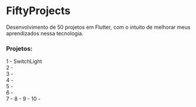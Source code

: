 # FiftyProjects
Desenvolvimento de 50 projetos em Flutter, com o intuito de melhorar meus aprendizados nessa tecnologia.

<h3>Projetos:</h3>
1 - SwitchLight
<br>
2 -
<br>
3 -
<br>
4 -
<br>
5 -
<br>
6 -
<br>
7 -
8 -
9 -
10 -
